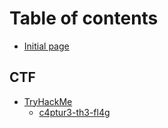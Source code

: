 # Table of contents

* [Initial page](README.md)

## CTF

* [TryHackMe](ctf/tryhackme/README.md)
  * [c4ptur3-th3-fl4g](ctf/tryhackme/c4ptur3-th3-fl4g.md)


